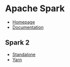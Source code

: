 # Apache Spark

- [Homepage](https://spark.apache.org/)
- [Documentation](https://spark.apache.org/docs/latest/)

## Spark 2

- [Standalone](docs/001.standalone.md)
- [Yarn](docs/002.yarn.md)
